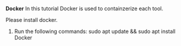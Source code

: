 **Docker**
In this tutorial Docker is used to containzerize each tool. 

Please install docker. 

1. Run the following commands: sudo apt update && sudo apt install Docker